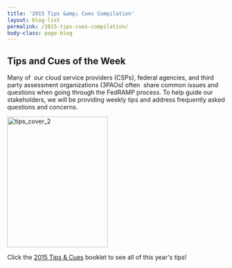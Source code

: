 ```yaml
---
title: '2015 Tips &amp; Cues Compilation'
layout: blog-list
permalink: /2015-tips-cues-compilation/
body-class: page-blog
---
```


## Tips and Cues of the Week

Many of  our cloud service providers (CSPs), federal agencies, and third party assessment organizations (3PAOs) often  share common issues and questions when going through the FedRAMP process. To help guide our stakeholders, we will be providing weekly tips and address frequently asked questions and concerns.

<a href="https://s3.amazonaws.com/sitesusa/wp-content/uploads/sites/482/2015/12/2015-Tips-Compilation-Booklet.pdf"><img class="alignnone wp-image-43101 size-full" src="https://s3.amazonaws.com/sitesusa/wp-content/uploads/sites/482/2015/12/tips_cover_2.jpg" alt="tips_cover_2" width="232" height="302" srcset="https://s3.amazonaws.com/sitesusa/wp-content/uploads/sites/482/2015/12/tips_cover_2.jpg 232w, https://s3.amazonaws.com/sitesusa/wp-content/uploads/sites/482/2015/12/tips_cover_2-230x300.jpg 230w" sizes="(max-width: 232px) 100vw, 232px" /></a>

Click the [2015 Tips & Cues]("https://s3.amazonaws.com/sitesusa/wp-content/uploads/sites/482/2015/12/2015-Tips-Compilation-Booklet.pdf) booklet to see all of this year's tips!
